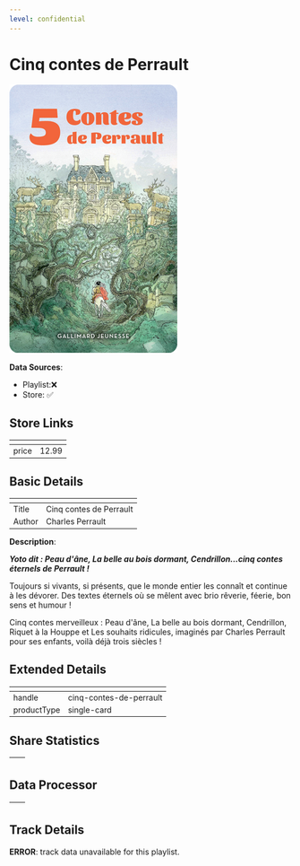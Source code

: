 ```yaml
---
level: confidential
---
```

# Cinq contes de Perrault

![card_[c5L5W].png](../../img/cards/card_[c5L5W].png)

**Data Sources**: 

- Playlist:❌
- Store: ✅


## Store Links

| <!-- --> | <!-- --> |
| - | - |
| price | 12.99 |


## Basic Details

| <!-- --> | <!-- --> |
| - | - |
| Title | Cinq contes de Perrault |
| Author | Charles Perrault |

**Description**:

_**Yoto dit : Peau d'âne, La belle au bois dormant, Cendrillon...cinq contes éternels de Perrault !**_

Toujours si vivants, si présents, que le monde entier les connaît et continue à les dévorer. Des textes éternels où se mêlent avec brio rêverie, féerie, bon sens et humour !

Cinq contes merveilleux : Peau d'âne, La belle au bois dormant, Cendrillon, Riquet à la Houppe et Les souhaits ridicules, imaginés par Charles Perrault pour ses enfants, voilà déjà trois siècles !


## Extended Details

| <!-- --> | <!-- --> |
| - | - |
| handle | cinq-contes-de-perrault |
| productType | single-card |


## Share Statistics

| <!-- --> | <!-- --> |
| - | - |


## Data Processor

| <!-- --> | <!-- --> |
| - | - |


## Track Details

**ERROR**: track data unavailable for this playlist.
